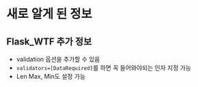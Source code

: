 # 새로 알게 된 정보

## Flask_WTF 추가 정보
  - validation 옵션을 추가할 수 있음
  - `validators=[DataRequired]`를 하면 꼭 들어와야되는 인자 지정 가능
  - Len Max, Min도 설정 가능 
